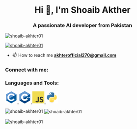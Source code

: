 <h1 align="center">Hi 👋, I'm Shoaib Akther</h1>
<h3 align="center">A passionate AI developer from Pakistan</h3>

<p align="left"> <img src="https://komarev.com/ghpvc/?username=shoaib-akhter01&label=Profile%20views&color=0e75b6&style=flat" alt="shoaib-akhter01" /> </p>

<p align="left"> <a href="https://github.com/ryo-ma/github-profile-trophy"><img src="https://github-profile-trophy.vercel.app/?username=shoaib-akhter01" alt="shoaib-akhter01" /></a> </p>

- 📫 How to reach me **akhterofficial270@gmail.com**

<h3 align="left">Connect with me:</h3>
<p align="left">
</p>

<h3 align="left">Languages and Tools:</h3>
<p align="left"> <a href="https://www.cprogramming.com/" target="_blank" rel="noreferrer"> <img src="https://raw.githubusercontent.com/devicons/devicon/master/icons/c/c-original.svg" alt="c" width="40" height="40"/> </a> <a href="https://www.w3schools.com/cpp/" target="_blank" rel="noreferrer"> <img src="https://raw.githubusercontent.com/devicons/devicon/master/icons/cplusplus/cplusplus-original.svg" alt="cplusplus" width="40" height="40"/> </a> <a href="https://developer.mozilla.org/en-US/docs/Web/JavaScript" target="_blank" rel="noreferrer"> <img src="https://raw.githubusercontent.com/devicons/devicon/master/icons/javascript/javascript-original.svg" alt="javascript" width="40" height="40"/> </a> <a href="https://www.python.org" target="_blank" rel="noreferrer"> <img src="https://raw.githubusercontent.com/devicons/devicon/master/icons/python/python-original.svg" alt="python" width="40" height="40"/> </a> </p>

<p><img align="left" src="https://github-readme-stats.vercel.app/api/top-langs?username=shoaib-akhter01&show_icons=true&locale=en&layout=compact" alt="shoaib-akhter01" /></p>

<p>&nbsp;<img align="center" src="https://github-readme-stats.vercel.app/api?username=shoaib-akhter01&show_icons=true&locale=en" alt="shoaib-akhter01" /></p>

<p><img align="center" src="https://github-readme-streak-stats.herokuapp.com/?user=shoaib-akhter01&" alt="shoaib-akhter01" /></p>
